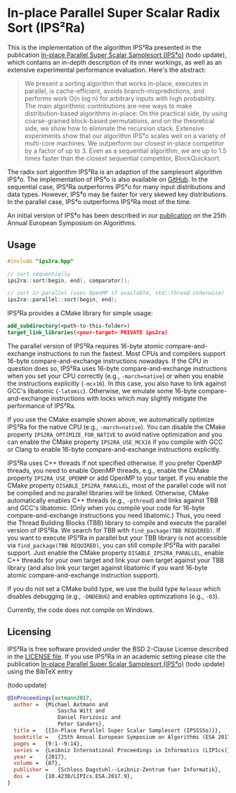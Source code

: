 # In-place Parallel Super Scalar Radix Sort (IPS²Ra)

This is the implementation of the algorithm IPS²Ra presented in the publication [In-place Parallel Super Scalar Samplesort (IPS⁴o)](https://arxiv.org/abs/1705.02257) (todo update),
which contains an in-depth description of its inner workings, as well as an extensive experimental performance evaluation.
Here's the abstract:

> We present a sorting algorithm that works in-place, executes in parallel, is
> cache-efficient, avoids branch-mispredictions, and performs work O(n log n) for
> arbitrary inputs with high probability. The main algorithmic contributions are
> new ways to make distribution-based algorithms in-place: On the practical side,
> by using coarse-grained block-based permutations, and on the theoretical side,
> we show how to eliminate the recursion stack. Extensive experiments show that
> our algorithm IPS⁴o scales well on a variety of multi-core machines. We
> outperform our closest in-place competitor by a factor of up to 3. Even as
> a sequential algorithm, we are up to 1.5 times faster than the closest
> sequential competitor, BlockQuicksort.

The radix sort algorithm IPS²Ra is an adaption of the samplesort algorithm IPS⁴o. 
The implementation of IPS⁴o is also available on [GitHub](https://github.com/ips4o/ips4o).
In the sequential case, IPS²Ra outperforms IPS⁴o for many input distributions and data types. However, IPS⁴o may be faster for very skewed key distributions. In the parallel case, IPS⁴o outperforms IPS²Ra most of the time.

An initial version of IPS⁴o has been described in our [publication](https://drops.dagstuhl.de/opus/volltexte/2017/7854/pdf/LIPIcs-ESA-2017-9.pdf) on the 25th Annual European Symposium on Algorithms.

## Usage

```C++
#include "ips2ra.hpp"

// sort sequentially
ips2ra::sort(begin, end[, comparator]);

// sort in parallel (uses OpenMP if available, std::thread otherwise)
ips2ra::parallel::sort(begin, end);
```

IPS²Ra provides a CMake library for simple usage:

```CMake
add_subdirectory(<path-to-this-folder>)
target_link_libraries(<your-target> PRIVATE ips2ra)
```

The parallel version of IPS²Ra requires 16-byte atomic compare-and-exchange instructions to run the fastest.
Most CPUs and compilers support 16-byte compare-and-exchange instructions nowadays.
If the CPU in question does so, IPS²Ra uses 16-byte compare-and-exchange instructions when you set your CPU correctly (e.g., `-march=native`) or when you enable the instructions explicitly (`-mcx16`).
In this case, you also have to link against GCC's libatomic (`-latomic`).
Otherwise, we emulate some 16-byte compare-and-exchange instructions with locks which may slightly mitigate the performance of IPS²Ra.

If you use the CMake example shown above, we automatically optimize IPS²Ra for the native CPU (e.g., `-march=native`).
You can disable the CMake property `IPS2RA_OPTIMIZE_FOR_NATIVE` to avoid native optimization and you can enable the CMake property `IPS2RA_USE_MCX16` if you compile with GCC or Clang to enable 16-byte compare-and-exchange instructions explicitly.

IPS²Ra uses C++ threads if not specified otherwise.
If you prefer OpenMP threads, you need to enable OpenMP threads, e.g., enable the CMake property `IPS2RA_USE_OPENMP` or add OpenMP to your target.
If you enable the CMake property `DISABLE_IPS2RA_PARALLEL`, most of the parallel code will not be compiled and no parallel libraries will be linked.
Otherwise, CMake automatically enables C++ threads (e.g., `-pthread`) and links against TBB and GCC's libatomic. (Only when you compile your code for 16-byte compare-and-exchange instructions you need libatomic.)
Thus, you need the Thread Building Blocks (TBB) library to compile and execute the parallel version of IPS²Ra.
We search for TBB with `find_package(TBB REQUIRED)`.
If you want to execute IPS²Ra in parallel but your TBB library is not accessible via `find_package(TBB REQUIRED)`, you can still compile IPS²Ra with parallel support. 
Just enable the CMake property `DISABLE_IPS2RA_PARALLEL`, enable C++ threads for your own target and link your own target against your TBB library (and also link your target against libatomic if you want 16-byte atomic compare-and-exchange instruction support).

If you do not set a CMake build type, we use the build type `Release` which disables debugging (e.g., `-DNDEBUG`) and enables optimizations (e.g., `-O3`).

Currently, the code does not compile on Windows.

## Licensing

IPS²Ra is free software provided under the BSD 2-Clause License described in the [LICENSE file](LICENSE). If you use IPS²Ra in an academic setting please cite the publication [In-place Parallel Super Scalar Samplesort (IPS⁴o)](https://arxiv.org/abs/1705.02257) (todo update) using the BibTeX entry

(todo update)
```bibtex 
@InProceedings{axtmann2017,
  author =	{Michael Axtmann and
                Sascha Witt and
                Daniel Ferizovic and
                Peter Sanders},
  title =	{{In-Place Parallel Super Scalar Samplesort (IPSSSSo)}},
  booktitle =	{25th Annual European Symposium on Algorithms (ESA 2017)},
  pages =	{9:1--9:14},
  series =	{Leibniz International Proceedings in Informatics (LIPIcs)},
  year =	{2017},
  volume =	{87},
  publisher =	{Schloss Dagstuhl--Leibniz-Zentrum fuer Informatik},
  doi =		{10.4230/LIPIcs.ESA.2017.9},
}
```
